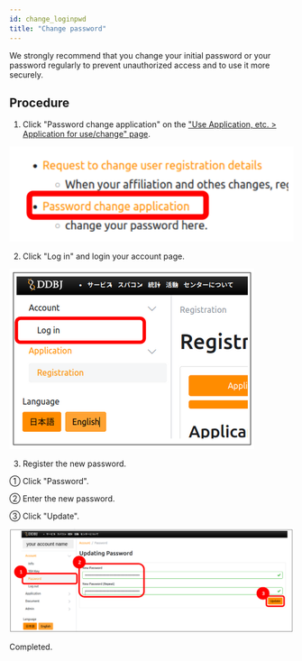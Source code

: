```yaml
---
id: change_loginpwd
title: "Change password"
---
```


We strongly recommend that you change your initial password or your password regularly to prevent unauthorized access and to use it more securely.

## Procedure

1. Click "Password change application" on the ["Use Application, etc. > Application for use/change" page](/application/registration).

![](change_pwd_click_en.png)

2. Click "Log in" and login your account page.

![](login_en.png)

3. Register the new password.

① Click "Password".

② Enter the new password.

③ Click "Update".

![](change_pwd_en.png)

Completed.

